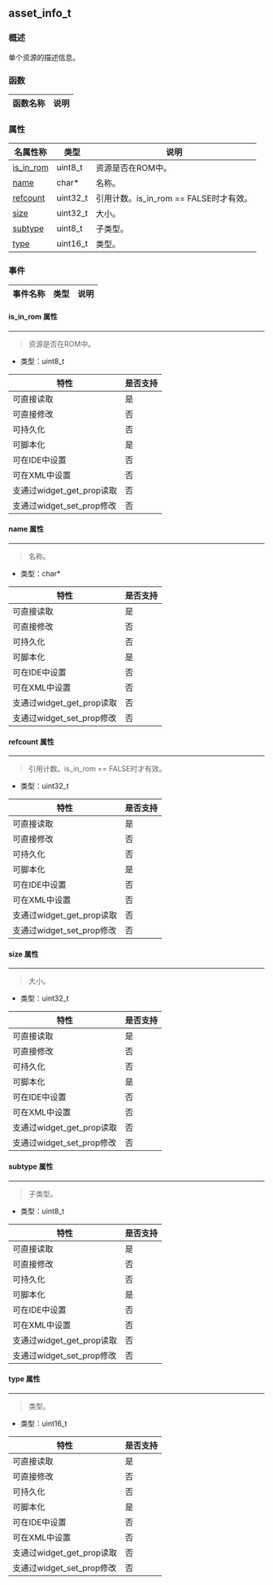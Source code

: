 ## asset\_info\_t
### 概述
 单个资源的描述信息。

### 函数
<p id="asset_info_t_methods">

| 函数名称 | 说明 | 
| -------- | ------------ | 
### 属性
<p id="asset_info_t_properties">

| 名属性称 | 类型 | 说明 | 
| -------- | ----- | ------------ | 
| <a href="#asset_info_t_is_in_rom">is\_in\_rom</a> | uint8\_t | 资源是否在ROM中。 |
| <a href="#asset_info_t_name">name</a> | char* | 名称。 |
| <a href="#asset_info_t_refcount">refcount</a> | uint32\_t | 引用计数。is_in_rom == FALSE时才有效。 |
| <a href="#asset_info_t_size">size</a> | uint32\_t | 大小。 |
| <a href="#asset_info_t_subtype">subtype</a> | uint8\_t | 子类型。 |
| <a href="#asset_info_t_type">type</a> | uint16\_t | 类型。 |
### 事件
<p id="asset_info_t_events">

| 事件名称 | 类型  | 说明 | 
| -------- | ----- | ------- | 
#### is\_in\_rom 属性
-----------------------
> <p id="asset_info_t_is_in_rom"> 资源是否在ROM中。



* 类型：uint8\_t

| 特性 | 是否支持 |
| -------- | ----- |
| 可直接读取 | 是 |
| 可直接修改 | 否 |
| 可持久化   | 否 |
| 可脚本化   | 是 |
| 可在IDE中设置 | 否 |
| 可在XML中设置 | 否 |
| 支通过widget_get_prop读取 | 否 |
| 支通过widget_set_prop修改 | 否 |
#### name 属性
-----------------------
> <p id="asset_info_t_name"> 名称。



* 类型：char*

| 特性 | 是否支持 |
| -------- | ----- |
| 可直接读取 | 是 |
| 可直接修改 | 否 |
| 可持久化   | 否 |
| 可脚本化   | 是 |
| 可在IDE中设置 | 否 |
| 可在XML中设置 | 否 |
| 支通过widget_get_prop读取 | 否 |
| 支通过widget_set_prop修改 | 否 |
#### refcount 属性
-----------------------
> <p id="asset_info_t_refcount"> 引用计数。is_in_rom == FALSE时才有效。



* 类型：uint32\_t

| 特性 | 是否支持 |
| -------- | ----- |
| 可直接读取 | 是 |
| 可直接修改 | 否 |
| 可持久化   | 否 |
| 可脚本化   | 是 |
| 可在IDE中设置 | 否 |
| 可在XML中设置 | 否 |
| 支通过widget_get_prop读取 | 否 |
| 支通过widget_set_prop修改 | 否 |
#### size 属性
-----------------------
> <p id="asset_info_t_size"> 大小。



* 类型：uint32\_t

| 特性 | 是否支持 |
| -------- | ----- |
| 可直接读取 | 是 |
| 可直接修改 | 否 |
| 可持久化   | 否 |
| 可脚本化   | 是 |
| 可在IDE中设置 | 否 |
| 可在XML中设置 | 否 |
| 支通过widget_get_prop读取 | 否 |
| 支通过widget_set_prop修改 | 否 |
#### subtype 属性
-----------------------
> <p id="asset_info_t_subtype"> 子类型。



* 类型：uint8\_t

| 特性 | 是否支持 |
| -------- | ----- |
| 可直接读取 | 是 |
| 可直接修改 | 否 |
| 可持久化   | 否 |
| 可脚本化   | 是 |
| 可在IDE中设置 | 否 |
| 可在XML中设置 | 否 |
| 支通过widget_get_prop读取 | 否 |
| 支通过widget_set_prop修改 | 否 |
#### type 属性
-----------------------
> <p id="asset_info_t_type"> 类型。



* 类型：uint16\_t

| 特性 | 是否支持 |
| -------- | ----- |
| 可直接读取 | 是 |
| 可直接修改 | 否 |
| 可持久化   | 否 |
| 可脚本化   | 是 |
| 可在IDE中设置 | 否 |
| 可在XML中设置 | 否 |
| 支通过widget_get_prop读取 | 否 |
| 支通过widget_set_prop修改 | 否 |
